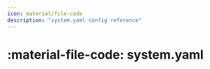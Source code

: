 ```yaml
---
icon: material/file-code
description: "system.yaml config reference"
---
```


# :material-file-code: system.yaml

